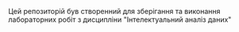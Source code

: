 Цей репозиторій був створенний для зберігання та виконання лабораторних робіт з дисципліни "Інтелектуальний аналіз даних"